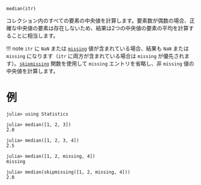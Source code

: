 ```
median(itr)
```

コレクション内のすべての要素の中央値を計算します。要素数が偶数の場合、正確な中央値の要素は存在しないため、結果は2つの中央値の要素の平均を計算することに相当します。

!!! note
    `itr` に `NaN` または [`missing`](@ref) 値が含まれている場合、結果も `NaN` または `missing` になります（`itr` に両方が含まれている場合は `missing` が優先されます）。[`skipmissing`](@ref) 関数を使用して `missing` エントリを省略し、非 `missing` 値の中央値を計算します。


# 例

```jldoctest
julia> using Statistics

julia> median([1, 2, 3])
2.0

julia> median([1, 2, 3, 4])
2.5

julia> median([1, 2, missing, 4])
missing

julia> median(skipmissing([1, 2, missing, 4]))
2.0
```
